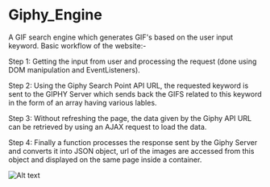 # Giphy_Engine
A GIF search engine which generates GIF's based on the user input keyword.
Basic workflow of the website:-

Step 1: Getting the input from user and processing the request (done using DOM manipulation and EventListeners).

Step 2: Using the Giphy Search Point API URL, the requested keyword is sent to the GIPHY Server which sends back the GIFS related to this keyword in the form of an array having various lables.

Step 3: Without refreshing the page, the data given by the Giphy API URL can be retrieved by using an AJAX request to load the data.

Step 4: Finally a function processes the response sent by the Giphy Server and converts it into JSON object, url of the images are accessed from this object and displayed on the same page inside a container. 

![Alt text]( /assets/image1.png?raw=true "Giphy_Engine")

